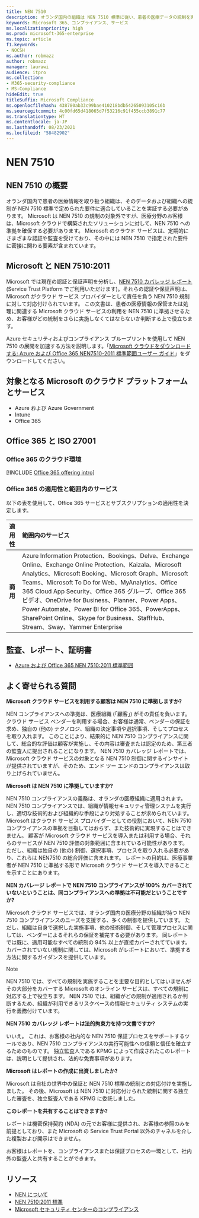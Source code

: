 ```yaml
---
title: NEN 7510
description: オランダ国内の組織は NEN 7510 標準に従い、患者の医療データの統制を実施する必要があります。
keywords: Microsoft 365、コンプライアンス、サービス
ms.localizationpriority: high
ms.prod: microsoft-365-enterprise
ms.topic: article
f1.keywords:
- NOCSH
ms.author: robmazz
author: robmazz
manager: laurawi
audience: itpro
ms.collection:
- M365-security-compliance
- MS-Compliance
hideEdit: true
titleSuffix: Microsoft Compliance
ms.openlocfilehash: 438780ab33c99bae410218bdb54265093105c16b
ms.sourcegitcommit: 4c00fd65d418065d7f53216c91f455ccb3891c77
ms.translationtype: HT
ms.contentlocale: ja-JP
ms.lasthandoff: 08/23/2021
ms.locfileid: "58482902"
---
```

# <a name="nen-7510"></a>NEN 7510

## <a name="nen-7510-overview"></a>NEN 7510 の概要

オランダ国内で患者の医療情報を取り扱う組織は、そのデータおよび組織への統制が NEN 7510 標準で定められた要件に適合していることを実証する必要があります。 Microsoft は NEN 7510 の規制の対象外ですが、医療分野のお客様は、Microsoft クラウドで構築されたソリューションに対して、NEN 7510 への準拠を確保する必要があります。 Microsoft のクラウド サービスは、定期的にさまざまな認証や監査を受けており、その中には NEN 7510 で指定された要件に密接に関わる要素が含まれています。

## <a name="microsoft-and-nen-75102011"></a>Microsoft と NEN 7510:2011

Microsoft では現在の認証と保証声明を分析し、[NEN 7510 カバレッジ レポート](https://servicetrust.microsoft.com/ViewPage/MSComplianceGuideV3?command=Download&downloadType=Document&downloadId=15d5a5fa-fbb6-4ea6-8126-2a2c684ae789&tab=7027ead0-3d6b-11e9-b9e1-290b1eb4cdeb&docTab=7027ead0-3d6b-11e9-b9e1-290b1eb4cdeb_GRC_Assessment_Reports) (Service Trust Platform でご利用いただけます)。それらの認証や保証声明は、Microsoft がクラウド サービス プロバイダーとして責任を負う NEN 7510 規制に対して対応付けられています。 この文書は、患者の医療情報の保管または処理に関連する Microsoft クラウド サービスの利用を NEN 7510 に準拠させるため、お客様がどの統制をさらに実施しなくてはならないか判断する上で役立ちます。

Azure セキュリティおよびコンプライアンス ブループリントを使用して NEN 7510 の展開を加速する方法を説明します。「[Microsoft クラウドをダウンロードする: Azure および Office 365 NEN7510-2011 標準範囲ユーザー ガイド](https://aka.ms/Azure-NEN7510-2011)」をダウンロードしてください。

## <a name="microsoft-in-scope-cloud-platforms--services"></a>対象となる Microsoft のクラウド プラットフォームとサービス

- Azure および Azure Government
- Intune
- Office 365

## <a name="office-365-and-iso-27001"></a>Office 365 と ISO 27001

### <a name="office-365-cloud-environments"></a>Office 365 のクラウド環境

[!INCLUDE [Office 365 offering intro](../includes/o365-offering-introduction.md)]

### <a name="office-365-applicability-and-in-scope-services"></a>Office 365 の適用性と範囲内のサービス

以下の表を使用して、Office 365 サービスとサブスクリプションの適用性を決定します。

| **適用性** | **範囲内のサービス** |
|:------------------|:----------------------|
| **商用** | Azure Information Protection、Bookings、Delve、Exchange Online、Exchange Online Protection、Kaizala、Microsoft Analytics、Microsoft Booking、Microsoft Graph、Microsoft Teams、Microsoft To Do for Web、MyAnalytics、Office 365 Cloud App Security、Office 365 グループ、Office 365 ビデオ、OneDrive for Business、Planner、Power Apps、Power Automate、Power BI for Office 365、PowerApps、SharePoint Online、Skype for Business、StaffHub、Stream、Sway、Yammer Enterprise |

## <a name="audits-reports-and-certificates"></a>監査、レポート、証明書

- [Azure および Office 365 NEN 7510:2011 標準範囲](https://servicetrust.microsoft.com/ViewPage/MSComplianceGuideV3?command=Download&downloadType=Document&downloadId=15d5a5fa-fbb6-4ea6-8126-2a2c684ae789&tab=7027ead0-3d6b-11e9-b9e1-290b1eb4cdeb&docTab=7027ead0-3d6b-11e9-b9e1-290b1eb4cdeb_GRC_Assessment_Reports)

## <a name="frequently-asked-questions"></a>よく寄せられる質問

**Microsoft クラウド サービスを利用する顧客は NEN 7510 に準拠しますか?**

NEN コンプライアンスへの準拠は、医療組織 (「顧客」) がその責任を負います。 クラウド サービス ベンダーを利用する場合、お客様は通常、ベンダーの保証を求め、独自の (他の) テクノロジ、組織の決定事項や選択事項、そしてプロセスを取り入れます。 このことにより、結果的に NEN 7510 コンプライアンスに関して、総合的な評価は顧客が実施し、その内容は審査または認定のため、第三者の監査人に提出されることになります。 NEN 7510 カバレッジ レポートでは、Microsoft クラウド サービスの対象となる NEN 7510 制御に関するインサイトが提供されていますが、そのため、エンド ツー エンドのコンプライアンスは取り上げられていません。

**Microsoft は NEN 7510 に準拠していますか?**

NEN 7510 コンプライアンスの義務は、オランダの医療組織に適用されます。 NEN 7510 コンプライアンスでは、組織が情報セキュリティ管理システムを実行し、適切な技術的および組織的な手段により対処することが求められています。 Microsoft はクラウド サービス プロバイダーとしての役割において、NEN 7510 コンプライアンスの準拠を目指してはおらず、また技術的に実現することはできません。 顧客が Microsoft クラウド サービスを導入または利用する場合、それらのサービスが NEN 7510 評価の対象範囲に含まれている可能性があります。 ただし、組織は独自の (他の) 制御、選択事項、プロセスを取り入れる必要があり、これらは NEN7510 の総合評価に含まれます。 レポートの目的は、医療事業者が NEN 7510 に準拠する形で Microsoft クラウド サービスを導入できることを示すことにあります。

**NEN カバレージ レポートで NEN 7510 コンプライアンスが 100% カバーされていないということは、同コンプライアンスへの準拠は不可能だということですか?**

Microsoft クラウド サービスでは、オランダ国内の医療分野の組織が持つ NEN 7510 コンプライアンスのニーズを支援する、多くの制御を提供しています。 ただし、組織は自身で選択した実施事項、他の技術制御、そして管理プロセスに関しては、ベンダーによるそれらの保証を補完する必要があります。 同レポートでは既に、適用可能なすべての統制の 94% 以上が直接カバーされてています。 カバーされていない規制に関しては、Microsoft がレポートにおいて、準拠する方法に関するガイダンスを提供しています。

> [!NOTE]
> NEN 7510 では、すべての規制を実施することを主要な目的としてはいませんがその大部分をカバーする Microsoft のオンライン サービスは、すべての規制に対応する上で役立ちます。 NEN 7510 では、組織がどの規制が適用されるか判断するため、組織が利用できるリスクベースの情報セキュリティ システムの実行を義務付けています。

**NEN 7510 カバレッジ レポートは法的拘束力を持つ文書ですか?**

いいえ。 これは、お客様の社内的な NEN 7510 保証プロセスをサポートするツールであり、NEN 7510 コンプライアンスの実行可能性への信頼と信任を確立するためのものです。 独立監査人である KPMG によって作成されたこのレポートは、説明として提供され、法的な免責事項があります。

**Microsoft はレポートの作成に出資しましたか?**

Microsoft は自社の世界中の保証と NEN 7510 標準の統制との対応付けを実施しました。 その後、Microsoft は NEN 7510 に対応付けられた統制に関する独立した審査を、独立監査人である KPMG に委託しました。

**このレポートを共有することはできますか?**

レポートは機密保持契約 (NDA) の元でお客様に提供され、お客様の参照のみを前提としており、また Microsoft の Service Trust Portal 以外のチャネルを介した複製および開示はできません。

お客様はレポートを、コンプライアンスまたは保証プロセスの一環として、社内外の監査人と共有することができます。

## <a name="resources"></a>リソース

- [NEN について](https://www.nen.nl/About-NEN.htm)
- [NEN 7510:2011 標準](https://www.nen.nl/NEN-Shop-2/Standard/NEN-75102011-nl.htm)
- [Microsoft セキュリティ センターのコンプライアンス](https://www.microsoft.com/trust-center/compliance/compliance-overview)
